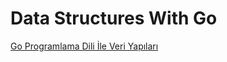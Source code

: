 # Data Structures With Go
[Go Programlama Dili İle Veri Yapıları](https://github.com/mstgnz/Lessons/tree/main/Go/DataStructures)
